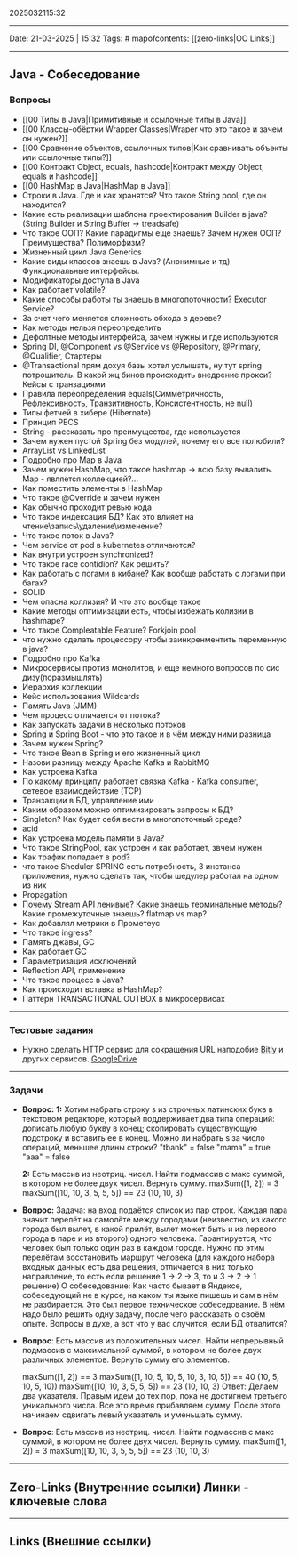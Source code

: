 2025032115:32
___
Date: 21-03-2025 | 15:32
Tags: #
mapofcontents: [[zero-links|OO Links]]
___
## Java - Собеседование

### Вопросы

- [[00 Типы в Java|Примитивные и ссылочные типы в Java]]
- [[00 Классы-обёртки Wrapper Classes|Wraper что это такое и зачем он нужен?]]
- [[00 Сравнение объектов, ссылочных типов|Как сравнивать объекты или ссылочные типы?]]
- [[00 Контракт Object, equals, hashcode|Контракт между Object, equals и hashcode]]
- [[00 HashMap в Java|HashMap в Java]]
- Строки в Java. Где и как хранятся? Что такое String pool, где он находится?
- Какие есть реализации шаблона проектирования Builder в java? (String Builder и String Buffer -> treadsafe)
- Что такое ООП? Какие парадигмы еще знаешь? Зачем нужен ООП? Преимущества? Полиморфизм?
- Жизненный цикл Java Generics
- Какие виды классов знаешь в Java? 
	(Анонимные и тд) Функциональные интерфейсы.
- Модификаторы доступа в Java
- Как работает volatile?
- Какие способы работы ты знаешь в многопоточности? Executor Service?
- За счет чего меняется сложность обхода в дереве?
- Как методы нельзя переопределить
- Дефолтные методы интерфейса, зачем нужны и где используются
- Spring DI, @Component vs @Service vs @Repository, @Primary, @Qualifier, Стартеры
- @Transactional прям дохуя базы хотел услышать, ну тут spring потрошитель. В какой жц бинов происходить внедрение прокси? Кейсы с транзациями
- Правила переопределения equals(Симметричность, Рефлексивность, Транзитивность, Консистентность, не null)
- Типы фетчей в хибере (Hibernate)
- Принцип PECS
- String - рассказать про преимущества, где используется
- Зачем нужен пустой Spring без модулей, почему его все полюбили?
- ArrayList vs LinkedList
- Подробно про Map в Java
- Зачем нужен HashMap, что такое hashmap -> всю базу вывалить. 
	Map - является коллекцией?...
- Как поместить элементы в HashMap
- Что такое @Override и зачем нужен
- Как обычно проходит ревью кода
- Что такое индексация БД? Как это влияет на чтение\запись\удаление\изменение?
- Что такое поток в Java?
- Чем service от pod в kubernetes отличаются?
- Как внутри устроен synchronized?
- Что такое race contidion? Как решить?
- Как работать с логами в кибане? Как вообще работать с логами при багах?
- SOLID
- Чем опасна коллизия? И что это вообще такое
- Какие методы оптимизации есть, чтобы избежать колизии в hashmape?
- Что такое Compleatable Feature? Forkjoin pool
- что нужно сделать процессору чтобы заинкренментить переменную в java?
- Подробно про Kafka
- Микросервисы против монолитов, и еще немного вопросов по сис дизу(поразмышлять)
- Иерархия коллекции
- Кейс использования Wildcards
- Память Java (JMM)
- Чем процесс отличается от потока?
- Как запускать задачи в несколько потоков
- Spring и Spring Boot - что это такое и в чём между ними разница
- Зачем нужен Spring?
- Что такое Bean в Spring и его жизненный цикл 
- Назови разницу между Apache Kafka и RabbitMQ
- Как устроена Kafka
- По какому принципу работает связка Kafka - Kafka consumer, сетевое взаимодействие (TCP)
- Транзакции в БД, управление ими
- Каким образом можно оптимизировать запросы к БД?
- Singleton? Как будет себя вести в многопоточный среде?
- acid
- Как устроена модель памяти в Java? 
- Что такое StringPool, как устроен и как работает, звчем нужен
- Как трафик попадает в pod?
- что такое Sheduler SPRING
	есть потребность, 3 инстанса приложения, нужно сделать так, чтобы шедулер работал на одном из них
- Propagation
- Почему Stream API ленивые? Какие знаешь терминальные методы? Какие промежуточные знаешь? flatmap vs map?
- Как добавлял метрики в Прометеус
- Что такое ingress?
- Память джавы, GC
- Как работает GC
- Параметризация исключений
- Reflection API, применение
- Что такое процесс в Java?
- Как происходит вставка в HashMap?
- Паттерн TRANSACTIONAL OUTBOX в микросервисах






---
### Тестовые задания

- Нужно сделать HTTP сервис для сокращения URL наподобие [Bitly](https://bitly.com/) и других сервисов.
	[GoogleDrive](https://docs.google.com/document/d/1MyvuLON5YLCXjQXjy15BldndL0oaBs22RnjZ_ZMIRn0/edit?tab=t.0)



---
### Задачи

- **Вопрос:**
	**1:** Хотим набрать строку s из строчных латинских букв в текстовом редакторе, который поддерживает два типа операций: дописать любую букву в конец; скопировать существующую подстроку и вставить ее в конец. Можно ли набрать s за число операций, меньшее длины строки? 
	"tbank" = false 
	"mama" = true
	"aaa" = false
	
	**2:** Есть массив из неотриц. чисел. Найти подмассив с макс суммой, в котором не более двух чисел. Вернуть сумму. 
	maxSum([1, 2]) = 3
	maxSum([10, 10, 3, 5, 5, 5]) == 23 (10, 10, 3)

- **Вопрос:**
	Задача: на вход подаётся список из пар строк. Каждая пара значит перелёт на самолёте между городами (неизвестно, из какого города был вылет, в какой прилёт, вылет может быть и из первого города в паре и из второго) одного человека. Гарантируется, что человек был только один раз в каждом городе. Нужно по этим перелётам восстановить маршрут человека (для каждого набора входных данных есть два решения, отличается в них только направление, то есть если решение 1 -> 2 -> 3, то и 3 -> 2 -> 1 решение)
	О собеседование: Как часто бывает в Яндексе, собеседующий не в курсе, на каком ты языке пишешь и сам в нём не разбирается. Это был первое техническое собеседование. В нём надо было решить одну задачу, после чего рассказать о своём опыте. Вопросы в духе, а вот что у вас случится, если БД отвалится?

- **Вопрос**:
	Есть массив из положительных чисел. Найти непрерывный подмассив с максимальной суммой, в котором не более двух различных элементов. Вернуть сумму его элементов. 
	
	maxSum([1, 2]) == 3 
	maxSum([1, 10, 5, 10, 5, 10, 3, 10, 5]) == 40 (10, 5, 10, 5, 10)) 
	maxSum([10, 10, 3, 5, 5, 5]) == 23 (10, 10, 3)
	Ответ:
	Делаем два указателя. Правым идем до тех пор, пока не достигнем третьего уникального числа. Все это время прибавляем сумму. После этого начинаем сдвигать левый указатель и уменьшать сумму.

- **Вопрос**:
	Есть массив из неотриц. чисел. Найти подмассив с макс суммой, в котором не более двух чисел. Вернуть сумму. 
	maxSum([1, 2]) = 3
	maxSum([10, 10, 3, 5, 5, 5]) == 23 (10, 10, 3)

-----
**Zero-Links**  (Внутренние ссылки) Линки - ключевые слова
-

------
**Links** (Внешние ссылки)
-
